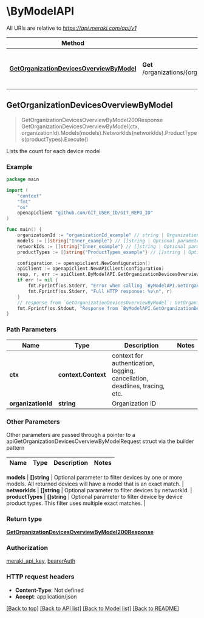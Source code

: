 # \ByModelAPI

All URIs are relative to *https://api.meraki.com/api/v1*

Method | HTTP request | Description
------------- | ------------- | -------------
[**GetOrganizationDevicesOverviewByModel**](ByModelAPI.md#GetOrganizationDevicesOverviewByModel) | **Get** /organizations/{organizationId}/devices/overview/byModel | Lists the count for each device model



## GetOrganizationDevicesOverviewByModel

> GetOrganizationDevicesOverviewByModel200Response GetOrganizationDevicesOverviewByModel(ctx, organizationId).Models(models).NetworkIds(networkIds).ProductTypes(productTypes).Execute()

Lists the count for each device model



### Example

```go
package main

import (
	"context"
	"fmt"
	"os"
	openapiclient "github.com/GIT_USER_ID/GIT_REPO_ID"
)

func main() {
	organizationId := "organizationId_example" // string | Organization ID
	models := []string{"Inner_example"} // []string | Optional parameter to filter devices by one or more models. All returned devices will have a model that is an exact match. (optional)
	networkIds := []string{"Inner_example"} // []string | Optional parameter to filter devices by networkId. (optional)
	productTypes := []string{"ProductTypes_example"} // []string | Optional parameter to filter device by device product types. This filter uses multiple exact matches. (optional)

	configuration := openapiclient.NewConfiguration()
	apiClient := openapiclient.NewAPIClient(configuration)
	resp, r, err := apiClient.ByModelAPI.GetOrganizationDevicesOverviewByModel(context.Background(), organizationId).Models(models).NetworkIds(networkIds).ProductTypes(productTypes).Execute()
	if err != nil {
		fmt.Fprintf(os.Stderr, "Error when calling `ByModelAPI.GetOrganizationDevicesOverviewByModel``: %v\n", err)
		fmt.Fprintf(os.Stderr, "Full HTTP response: %v\n", r)
	}
	// response from `GetOrganizationDevicesOverviewByModel`: GetOrganizationDevicesOverviewByModel200Response
	fmt.Fprintf(os.Stdout, "Response from `ByModelAPI.GetOrganizationDevicesOverviewByModel`: %v\n", resp)
}
```

### Path Parameters


Name | Type | Description  | Notes
------------- | ------------- | ------------- | -------------
**ctx** | **context.Context** | context for authentication, logging, cancellation, deadlines, tracing, etc.
**organizationId** | **string** | Organization ID | 

### Other Parameters

Other parameters are passed through a pointer to a apiGetOrganizationDevicesOverviewByModelRequest struct via the builder pattern


Name | Type | Description  | Notes
------------- | ------------- | ------------- | -------------

 **models** | **[]string** | Optional parameter to filter devices by one or more models. All returned devices will have a model that is an exact match. | 
 **networkIds** | **[]string** | Optional parameter to filter devices by networkId. | 
 **productTypes** | **[]string** | Optional parameter to filter device by device product types. This filter uses multiple exact matches. | 

### Return type

[**GetOrganizationDevicesOverviewByModel200Response**](GetOrganizationDevicesOverviewByModel200Response.md)

### Authorization

[meraki_api_key](../README.md#meraki_api_key), [bearerAuth](../README.md#bearerAuth)

### HTTP request headers

- **Content-Type**: Not defined
- **Accept**: application/json

[[Back to top]](#) [[Back to API list]](../README.md#documentation-for-api-endpoints)
[[Back to Model list]](../README.md#documentation-for-models)
[[Back to README]](../README.md)

